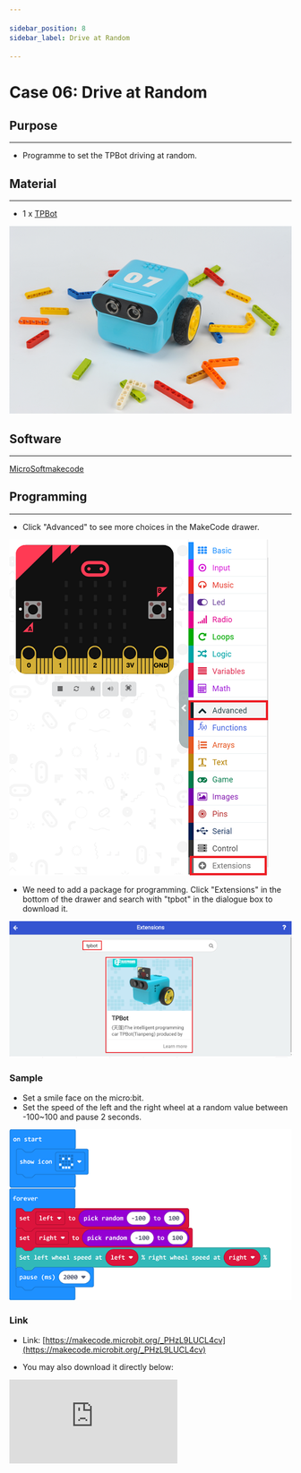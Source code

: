 ```yaml
---

sidebar_position: 8
sidebar_label: Drive at Random

---
```


# Case 06: Drive at Random


## Purpose
---
- Programme to set the TPBot driving at random.

## Material
---

- 1 x [TPBot](https://www.elecfreaks.com/tpbot.html)



![](./images/TPBot_tianpeng_case_01_01.png)





## Software
---
[MicroSoftmakecode](https://makecode.microbit.org/#)


## Programming
---


- Click "Advanced" to see more choices in the MakeCode drawer.

![](./images/TPBot_tianpeng_case_01_02.png)

- We need to add a package for programming. Click "Extensions" in the bottom of the drawer and search with "tpbot" in the dialogue box to download it.

![](./images/TPBot_tianpeng_case_01_03.png)

### Sample
- Set a smile face on the micro:bit.
- Set the speed of the left and the right wheel at a random value between -100~100 and pause 2 seconds.

![](./images/TPBot_tianpeng_case_06_04.png)

### Link
- Link: [https://makecode.microbit.org/_PHzL9LUCL4cv](https://makecode.microbit.org/_PHzL9LUCL4cv)

- You may also download it directly below:

<div
    style={{
        position: 'relative',
        paddingBottom: '60%',
        overflow: 'hidden',
    }}
>
    <iframe
        src="https://makecode.microbit.org/_PHzL9LUCL4cv"
        frameborder="0"
        sandbox="allow-popups allow-forms allow-scripts allow-same-origin"
        style={{
            position: 'absolute',
            width: '100%',
            height: '100%',
        }}
    />
</div>


### Conclusion

- The micro:bit shows a smile face and the speed of both wheels changes every two seconds at random.

## Exploration
---

## FAQ
---


## Relevant File
---
